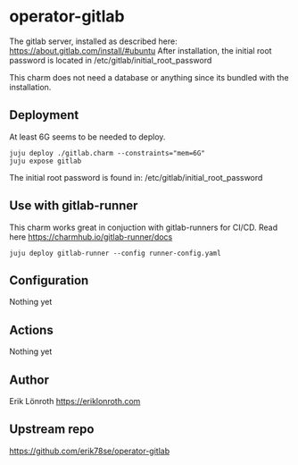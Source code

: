 # operator-gitlab
  The gitlab server, installed as described here: https://about.gitlab.com/install/#ubuntu
  After installation, the initial root password is located in /etc/gitlab/initial_root_password

This charm does not need a database or anything since its bundled with the installation.


## Deployment

At least 6G seems to be needed to deploy.

    juju deploy ./gitlab.charm --constraints="mem=6G"
    juju expose gitlab

The initial root password is found in: /etc/gitlab/initial_root_password


## Use with gitlab-runner
This charm works great in conjuction with gitlab-runners for CI/CD.  Read here https://charmhub.io/gitlab-runner/docs

    juju deploy gitlab-runner --config runner-config.yaml
     

## Configuration
Nothing yet

## Actions
Nothing yet

## Author
Erik Lönroth https://eriklonroth.com

## Upstream repo
https://github.com/erik78se/operator-gitlab
